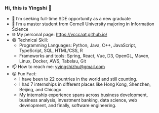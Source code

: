 ### Hi, this is Yingshi 👋

- 🔭 I’m seeking full-time SDE opportunity as a new graduate
- 🌱 I’m a master student from Cornell University majoring in Information Science
- :globe_with_meridians: My personal page: https://vcccaat.github.io/
- 😄 Technical Skill: 
  - Programming Languages: Python, Java, C++, JavaScript, TypeScript, SQL, HTML/CSS, R
  - Frameworks and tools: Spring, React, Vue, D3, OpenGL, Maven, Linux, Docker, AWS, Tabelau, Git
- 📫 How to reach me: yyingshizhu@gmail.com
- :stuck_out_tongue_closed_eyes: Fun Fact:
  - I have been to 22 countries in the world and still counting.
  - I had 7 internships in different places like Hong Kong, Shenzhen, Beijing, and Chicago.
  - My internship experience spans across business development, business analysis, investment banking, data science, web development, and finally, software engineering.
